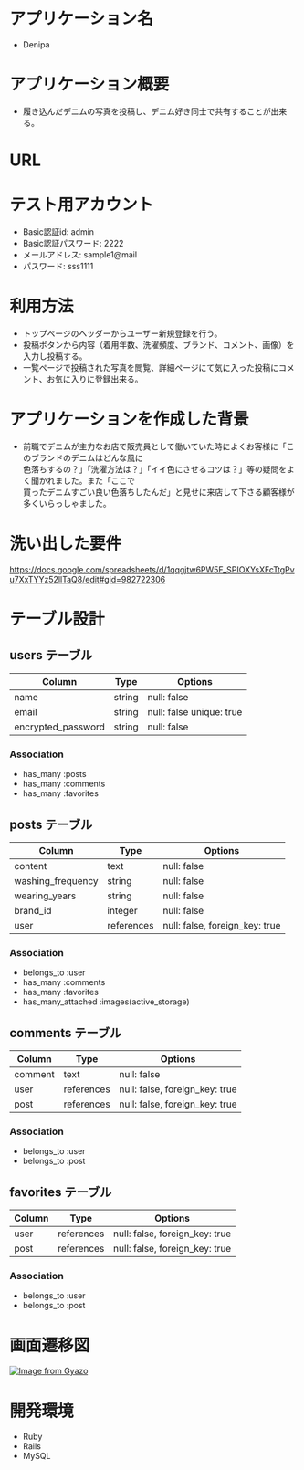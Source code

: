 # アプリケーション名
- Denipa

# アプリケーション概要
- 履き込んだデニムの写真を投稿し、デニム好き同士で共有することが出来る。

# URL


# テスト用アカウント
- Basic認証id: admin
- Basic認証パスワード: 2222
- メールアドレス: sample1@mail
- パスワード: sss1111

# 利用方法
- トップページのヘッダーからユーザー新規登録を行う。
- 投稿ボタンから内容（着用年数、洗濯頻度、ブランド、コメント、画像）を入力し投稿する。
- 一覧ページで投稿された写真を閲覧、詳細ページにて気に入った投稿にコメント、お気に入りに登録出来る。

# アプリケーションを作成した背景
- 前職でデニムが主力なお店で販売員として働いていた時によくお客様に「このブランドのデニムはどんな風に  
色落ちするの？」「洗濯方法は？」「イイ色にさせるコツは？」等の疑問をよく聞かれました。また「ここで  
買ったデニムすごい良い色落ちしたんだ」と見せに来店して下さる顧客様が多くいらっしゃました。


# 洗い出した要件
https://docs.google.com/spreadsheets/d/1qqgjtw6PW5F_SPIOXYsXFcTtgPvu7XxTYYz52llTaQ8/edit#gid=982722306



# テーブル設計

## users テーブル
| Column               | Type   | Options                      |
| ------------------   | ------ | ---------------------------- |
| name                 | string | null: false                  |
| email                | string | null: false   unique: true   |
| encrypted_password   | string | null: false                  |

### Association
- has_many :posts
- has_many :comments
- has_many :favorites




## posts テーブル
| Column           | Type       | Options                        |
| -----------------| ---------- | ------------------------------ |
| content          | text       | null: false                    |
| washing_frequency| string     | null: false                    |
| wearing_years    | string     | null: false                    |
| brand_id         | integer    | null: false                    |
| user             | references | null: false, foreign_key: true |

### Association
- belongs_to :user
- has_many :comments
- has_many :favorites
- has_many_attached :images(active_storage)



## comments テーブル

| Column    | Type       | Options                        |
| ----------| ---------- | ------------------------------ |
| comment   | text       | null: false                    |
| user      | references | null: false, foreign_key: true |
| post      | references | null: false, foreign_key: true |

### Association
- belongs_to :user
- belongs_to :post



## favorites テーブル
| Column    | Type       | Options                        |
| ----------| ---------- | ------------------------------ |
| user      | references | null: false, foreign_key: true |
| post      | references | null: false, foreign_key: true |

### Association
- belongs_to :user
- belongs_to :post


# 画面遷移図

[![Image from Gyazo](https://i.gyazo.com/a64ecc8de412c925e9c0b68640ad7e9d.png)](https://gyazo.com/a64ecc8de412c925e9c0b68640ad7e9d)

# 開発環境
- Ruby
- Rails
- MySQL